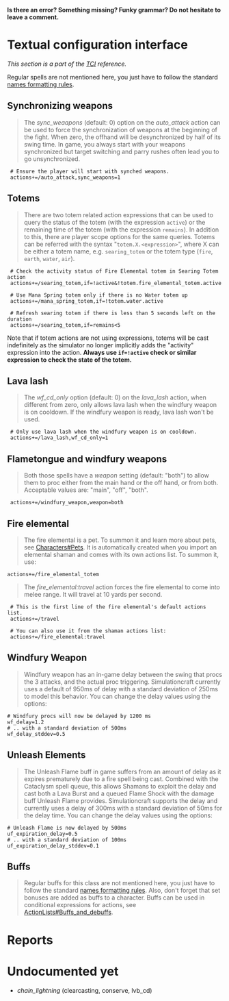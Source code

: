 **Is there an error? Something missing? Funky grammar? Do not hesitate to leave a comment.**



# Textual configuration interface
_This section is a part of the [TCI](TextualConfigurationInterface.md) reference._

Regular spells are not mentioned here, you just have to follow the standard [names formatting rules](TextualConfigurationInterface#Names_formatting.md).

## Synchronizing weapons
> The _sync\_weaapons_ (default: 0) option on the _auto\_attack_ action can be used to force the synchronization of weapons at the beginning of the fight. When zero, the offhand will be desynchronized by half of its swing time. In game, you always start with your weapons synchronized but target switching and parry rushes often lead you to go unsynchronized.
```
 # Ensure the player will start with synched weapons.
 actions+=/auto_attack,sync_weapons=1
```

## Totems
> There are two totem related action expressions that can be used to query the status of the totem (with the expression `active`) or the remaining time of the totem (with the expression `remains`). In addition to this, there are player scope options for the same queries. Totems can be referred with the syntax "`totem.X.<expression>`", where X can be either a totem name, e.g. `searing_totem` or the totem type (`fire`, `earth`, `water`, `air`).
```
 # Check the activity status of Fire Elemental totem in Searing Totem action
 actions+=/searing_totem,if=!active&!totem.fire_elemental_totem.active

 # Use Mana Spring totem only if there is no Water totem up
 actions+=/mana_spring_totem,if=!totem.water.active

 # Refresh searing totem if there is less than 5 seconds left on the duration
 actions+=/searing_totem,if=remains<5
```

Note that if totem actions are not using expressions, totems will be cast indefinitely as the simulator no longer implicitly adds the "activity" expression into the action. **Always use `if=!active` check or similar expression to check the state of the totem.**

## Lava lash
> The _wf\_cd\_only_ option (default: 0) on the _lava\_lash_ action, when different from zero, only allows lava lash when the windfury weapon is on cooldown. If the windfury weapon is ready, lava lash won't be used.
```
 # Only use lava lash when the windfury weapon is on cooldown.
 actions+=/lava_lash,wf_cd_only=1
```

## Flametongue and windfury weapons
> Both those spells have a _weapon_ setting (default: "both") to allow them to proc either from the main hand or the off hand, or from both. Acceptable values are: "main", "off", "both".
```
 actions+=/windfury_weapon,weapon=both
```

## Fire elemental
> The fire elemental is a pet. To summon it and learn more about pets, see [Characters#Pets](Characters#Pets.md). It is automatically created when you import an elemental shaman and comes with its own actions list. To summon it, use:
```
actions+=/fire_elemental_totem
```

> The _fire\_elemental:travel_ action forces the fire elemental to come into melee range. It will travel at 10 yards per second.
```
 # This is the first line of the fire elemental's default actions list.
 actions+=/travel

 # You can also use it from the shaman actions list:
 actions+=/fire_elemental:travel
```

## Windfury Weapon
> Windfury weapon has an in-game delay between the swing that procs the 3 attacks, and the actual proc triggering. Simulationcraft currently uses a default of 950ms of delay with a standard deviation of 250ms to model this behavior. You can change the delay values using the options:
```
# Windfury procs will now be delayed by 1200 ms
wf_delay=1.2
# .. with a standard deviation of 500ms
wf_delay_stddev=0.5
```

## Unleash Elements
> The Unleash Flame buff in game suffers from an amount of delay as it expires prematurely due to a fire spell being cast. Combined with the Cataclysm spell queue, this allows Shamans to exploit the delay and cast both a Lava Burst and a queued Flame Shock with the damage buff Unleash Flame provides. Simulationcraft supports the delay and currently uses a delay of 300ms with a standard deviation of 50ms for the delay time. You can change the delay values using the options:
```
# Unleash Flame is now delayed by 500ms
uf_expiration_delay=0.5
# .. with a standard deviation of 100ms
uf_expiration_delay_stddev=0.1
```

## Buffs
> Regular buffs for this class are not mentioned here, you just have to follow the standard [names formatting rules](TextualConfigurationInterface#Names_formatting.md). Also, don't forget that set bonuses are added as buffs to a character. Buffs can be used in conditional expressions for actions, see [ActionLists#Buffs\_and\_debuffs](ActionLists#Buffs_and_debuffs.md).


# Reports


# Undocumented yet
  * _chain\_lightning_ (clearcasting, conserve, lvb\_cd)